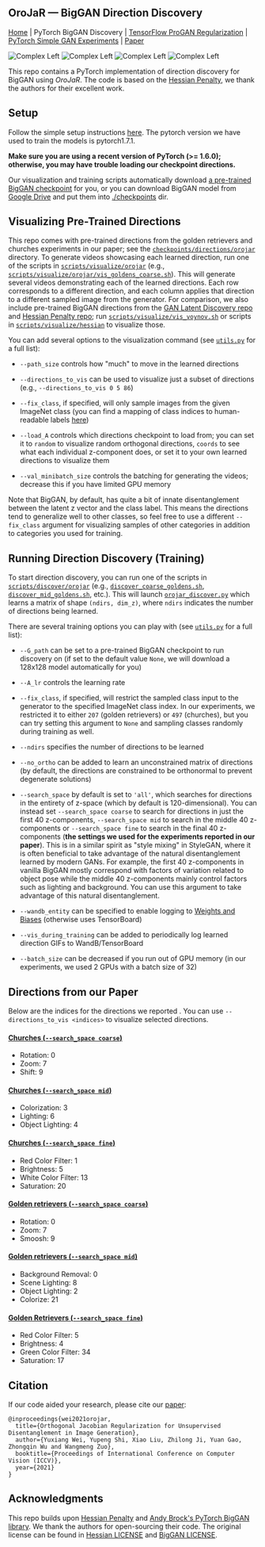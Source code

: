 ## OroJaR &mdash; BigGAN Direction Discovery

[Home](../README.md) | PyTorch BigGAN Discovery | [TensorFlow ProGAN Regularization](../progan_experiments) | [PyTorch Simple GAN Experiments](simplegan_experiments) | [Paper](http://arxiv.org/abs/2108.07668)



![Complex Left](../teaser_images/biggan1.gif)
![Complex Left](../teaser_images/biggan2.gif)
![Complex Left](../teaser_images/biggan3.gif)
![Complex Left](../teaser_images/biggan4.gif)


This repo contains a PyTorch implementation of direction discovery for BigGAN using _OroJaR_. The code is based on the [Hessian Penalty](https://github.com/wpeebles/hessian_penalty), we thank the authors for their excellent work.  

## Setup

Follow the simple setup instructions [here](../README.md#getting-started). The pytorch version we have used to train the models is pytorch1.7.1.

**Make sure you are using a recent version of PyTorch (>= 1.6.0); otherwise, you may have trouble loading our checkpoint directions.**

Our visualization and training scripts automatically download [a pre-trained BigGAN checkpoint](checkpoints) for you, or you can download BigGAN model from [Google Drive](https://drive.google.com/file/d/1nAle7FCVFZdix2--ks0r5JBkFnKw8ctW/view) and put them into [./checkpoints](checkpoints) dir.

## Visualizing Pre-Trained Directions

This repo comes with pre-trained directions from the golden retrievers and churches experiments in our paper; see the [`checkpoints/directions/orojar`](checkpoints/directions/orojar) directory. To generate videos showcasing each learned direction, run one of the scripts in [`scripts/visualize/orojar`](scripts/visualize/orojar) (e.g., [`scripts/visualize/orojar/vis_goldens_coarse.sh`](scripts/visualize/orojar/vis_goldens_coarse.sh)). This will generate several videos demonstrating each of the learned directions. Each row corresponds to a different direction, and each column applies that direction to a different sampled image from the generator. For comparison, we also include pre-trained BigGAN directions from the [GAN Latent Discovery repo](https://github.com/anvoynov/GANLatentDiscovery) and [Hessian Penalty repo](https://github.com/wpeebles/hessian_penalty/); run [`scripts/visualize/vis_voynov.sh`](scripts/visualize/vis_voynov.sh) or scripts in [`scripts/visualize/hessian`](scripts/visualize/hessian) to visualize those.

You can add several options to the visualization command (see [`utils.py`](utils.py) for a full list):

* `--path_size` controls how "much" to move in the learned directions

* `--directions_to_vis` can be used to visualize just a subset of directions (e.g., `--directions_to_vis 0 5 86`)

* `--fix_class`, if specified, will only sample images from the given ImageNet class (you can find a mapping of class indices to human-readable labels [here](https://gist.github.com/yrevar/942d3a0ac09ec9e5eb3a))

* `--load_A` controls which directions checkpoint to load from; you can set it to `random` to visualize random orthogonal directions, `coords` to see what each individual z-component does, or set it to your own learned directions to visualize them

* `--val_minibatch_size` controls the batching for generating the videos; decrease this if you have limited GPU memory


Note that BigGAN, by default, has quite a bit of innate disentanglement between the latent z vector and the class label. This means the directions tend to generalize well to other classes, so feel free to use a different `--fix_class` argument for visualizing samples of other categories in addition to categories you used for training.

## Running Direction Discovery (Training)

To start direction discovery, you can run one of the scripts in [`scripts/discover/orojar`](scripts/discover/orojar) (e.g., [`discover_coarse_goldens.sh`](scripts/discover/orojar/discover_coarse_goldens.sh), [`discover_mid_goldens.sh`](scripts/discover/orojar/discover_mid_goldens.sh), etc.). This will launch [`orojar_discover.py`](orojar_discover.py) which learns a matrix of shape `(ndirs, dim_z)`, where `ndirs` indicates the number of directions being learned.


There are several training options you can play with (see [`utils.py`](utils.py) for a full list):

* `--G_path` can be set to a pre-trained BigGAN checkpoint to run discovery on (if set to the default value `None`, we will download a 128x128 model automatically for you)

* `--A_lr` controls the learning rate

* `--fix_class`, if specified, will restrict the sampled class input to the generator to the specified ImageNet class index. In our experiments, we restricted it to either `207` (golden retrievers) or `497` (churches), but you can try setting this argument to `None` and sampling classes randomly during training as well.

* `--ndirs` specifies the number of directions to be learned

* `--no_ortho` can be added to learn an unconstrained matrix of directions (by default, the directions are constrained to be orthonormal to prevent degenerate solutions)

* `--search_space` by default is set to `'all'`, which searches for directions in the entirety of z-space (which by default is 120-dimensional). You can instead set `--search_space coarse` to search for directions in just the first 40 z-components, `--search_space mid` to search in the middle 40 z-components or `--search_space fine` to search in the final 40 z-components (**the settings we used for the experiments reported in our paper**). This is in a similar spirit as "style mixing" in StyleGAN, where it is often beneficial to take advantage of the natural disentanglement learned by modern GANs. For example, the first 40 z-components in vanilla BigGAN mostly correspond with factors of variation related to object pose while the middle 40 z-components mainly control factors such as lighting and background. You can use this argument to take advantage of this natural disentanglement.

* `--wandb_entity` can be specified to enable logging to [Weights and Biases](https://wandb.com) (otherwise uses TensorBoard)

* `--vis_during_training` can be added to periodically log learned direction GIFs to WandB/TensorBoard

* `--batch_size` can be decreased if you run out of GPU memory (in our experiments, we used 2 GPUs with a batch size of 32)

## Directions from our Paper

Below are the indices for the directions we reported . You can use `--directions_to_vis <indices>` to visualize selected directions.

#### [Churches (`--search_space coarse`)](scripts/visualize/orojar/vis_church_coarse.sh)
* Rotation: 0 
* Zoom: 7
* Shift: 9

#### [Churches (`--search_space mid`)](scripts/visualize/orojar/vis_church_mid.sh)
* Colorization: 3
* Lighting: 6
* Object Lighting: 4 

#### [Churches (`--search_space fine`)](scripts/visualize/orojar/vis_goldens_fine.sh)
* Red Color Filter: 1
* Brightness: 5
* White Color Filter: 13
* Saturation: 20

#### [Golden retrievers (`--search_space coarse`)](scripts/visualize/orojar/vis_goldens_coarse.sh)
* Rotation: 0
* Zoom: 7
* Smoosh: 9

#### [Golden retrievers (`--search_space mid`)](scripts/visualize/orojar/vis_goldens_mid.sh)
* Background Removal: 0 
* Scene Lighting: 8
* Object Lighting: 2 
* Colorize: 21

#### [Golden Retrievers (`--search_space fine`)](scripts/visualize/orojar/vis_goldens_fine.sh)
* Red Color Filter: 5
* Brightness: 4
* Green Color Filter: 34
* Saturation: 17

## Citation

If our code aided your research, please cite our [paper](http://arxiv.org/abs/2108.07668):
```
@inproceedings{wei2021orojar,
  title={Orthogonal Jacobian Regularization for Unsupervised Disentanglement in Image Generation},
  author={Yuxiang Wei, Yupeng Shi, Xiao Liu, Zhilong Ji, Yuan Gao, Zhongqin Wu and Wangmeng Zuo},
  booktitle={Proceedings of International Conference on Computer Vision (ICCV)},
  year={2021}
}
```

## Acknowledgments

This repo builds upon [Hessian Penalty](https://github.com/wpeebles/hessian_penalty) and  [Andy Brock's PyTorch BigGAN library](https://github.com/ajbrock/BigGAN-PyTorch). We thank the authors for open-sourcing their code. The original license can be found in [Hessian LICENSE](LICENSE-Hessian) and [BigGAN LICENSE](LICENSE-BIGGAN).

